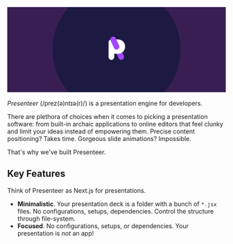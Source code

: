 <img src="github-profile-readme.jpg" alt="Presenteer" />

_Presenteer_ (/prez(ə)ntɪə(r)/) is a presentation engine for developers.

There are plethora of choices when it comes to picking a presentation software: from built-in archaic applications to online editors that feel clunky and limit your ideas instead of empowering them. Precise content positioning? Takes time. Gorgeous slide animations? Impossible.

That's why we've built Presenteer.

## Key Features

Think of Presenteer as Next.js for presentations.

- **Minimalistic**. Your presentation deck is a folder with a bunch of `*.jsx` files. No configurations, setups, dependencies. Control the structure through file-system.
- **Focused**. No configurations, setups, or dependencies. Your presentation is _not_ an app!
